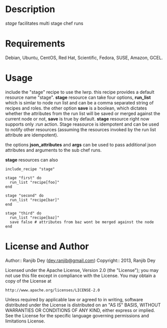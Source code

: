 
Description
====

 _stage_ facilitates multi stage chef runs

Requirements
====

Debian, Ubuntu, CentOS, Red Hat, Scientific, Fedora, SUSE, Amazon, GCEL.


Usage
====
include the "stage" recipe to use the lwrp. this recipe provides a default resource name "stage". 
__stage__ resource can take four options, __run_list__ which is simlar to node run list and can be
a comma separated string of recipes and roles. the other option __save__ is a boolean, which dictates
whether the attributes from the run list will be saved or merged against the current node or not, __save__
is true by default. __stage__ resource right now supports only _:run_ action. Stage reasource is idempotent
and can be used to notify other resources (assuming the resources invoked by the run list attribute are 
idempotent).

the options __json_attributes__ and __args__ can be used to pass additional json attributes and arguments
to the sub chef runs.

__stage__ resources can also 


    include_recipe "stage"

    stage "first" do
      run_list "recipe[foo]"
    end

    stage "second" do
      run_list "recipe[bar]"
    end

    stage "third" do
      run_list "recipe[baz]"
      save false # attributes from baz wont be merged against the node
    end


License and Author
====

Author:: Ranjib Dey (<dey.ranjib@gmail.com>)
Copyright:: 2013, Ranjib Dey

Licensed under the Apache License, Version 2.0 (the "License");
you may not use this file except in compliance with the License.
You may obtain a copy of the License at

    http://www.apache.org/licenses/LICENSE-2.0

Unless required by applicable law or agreed to in writing, software
distributed under the License is distributed on an "AS IS" BASIS,
WITHOUT WARRANTIES OR CONDITIONS OF ANY KIND, either express or implied.
See the License for the specific language governing permissions and
limitations License.

